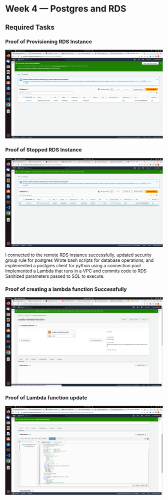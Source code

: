 # Week 4 — Postgres and RDS

## Required Tasks

### Proof of Provisioning RDS Instance
![RDS instance](./assets/weekfour/postgres-db.png)

### Proof of Stopped RDS Instance
![Stopped rds instance](./assets/weekfour/stopped-db-postgres.png)

I connected to the remote RDS instance successfully, updated security group rule for postgres 
Wrote bash scripts for database operations, and implemented a postgres client for python using a connection pool
Implemented a Lambda that runs in a VPC and commits code to RDS
Sanitized parameters passed to SQL to execute.

### Proof of creating a lambda function Successfully
![lambda function](./assets/weekfour/lambda-success.png)

### Proof of Lambda function update
![lambda function update](./assets/weekfour/lambda-fn-update.png)


